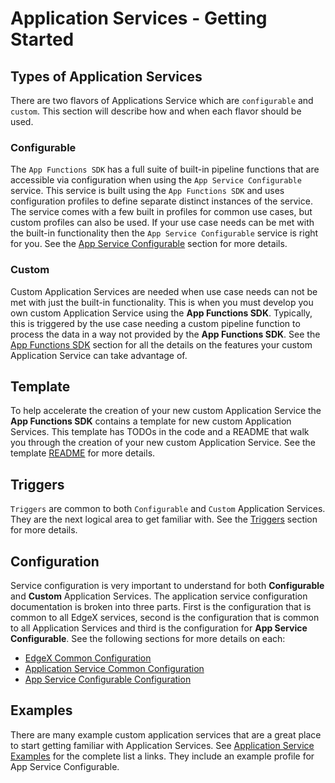 # Application Services - Getting Started

## Types of Application Services

There are two flavors of Applications Service which are `configurable` and `custom`. This section will describe how and when each flavor should be used.

### Configurable

The `App Functions SDK` has a full suite of built-in pipeline functions that are accessible via configuration when using the `App Service Configurable` service. This service is built using the `App Functions SDK` and uses  configuration profiles to define separate distinct instances of the service. The service comes with a few built in profiles for common use cases, but custom profiles can also be used. If your use case needs can be met with the built-in functionality then the `App Service Configurable` service is right for you. See the [App Service Configurable](services/AppServiceConfigurable/Purpose.md) section for more details.

### Custom

Custom Application Services are needed when use case needs can not be met with just the built-in functionality. This is when you must develop you own custom Application Service using the **App Functions SDK**. Typically, this is triggered by the use case needing a custom pipeline function to process the data in a way not provided by the **App Functions SDK**. See the [App Functions SDK](sdk/Purpose.md) section for all the details on the features your custom Application Service can take advantage of.

## Template

To help accelerate the creation of your new custom Application Service the **App Functions SDK** contains a template for new custom Application Services. This template has TODOs in the code and a README that walk you through the creation of your new custom Application Service. See the template [README](https://github.com/edgexfoundry/app-functions-sdk-go/tree/{{edgexversion}}/app-service-template#readme) for more details.

## Triggers

`Triggers` are common to both `Configurable` and `Custom` Application Services. They are the next logical area to get familiar with. See the [Triggers](sdk/details/Triggers.md) section for more details.

## Configuration

Service configuration is very important to understand for both **Configurable** and **Custom** Application Services. The application service configuration documentation is broken into three parts. First is the configuration that is common to all EdgeX services, second is the configuration that is common to all Application Services and third is the configuration for **App Service Configurable**. See the following sections for more details on each: 

- [EdgeX Common Configuration](../configuration/CommonConfiguration.md) 
- [Application Service Common Configuration](Configuration.md)
- [App Service Configurable Configuration](services/AppServiceConfigurable/Configuration.md)

## Examples

There are many example custom application services that are a great place to start getting familiar with Application Services. See [Application Service Examples](../../examples/AppServiceExamples.md) for the complete list a links. They include an example profile for App Service Configurable.
